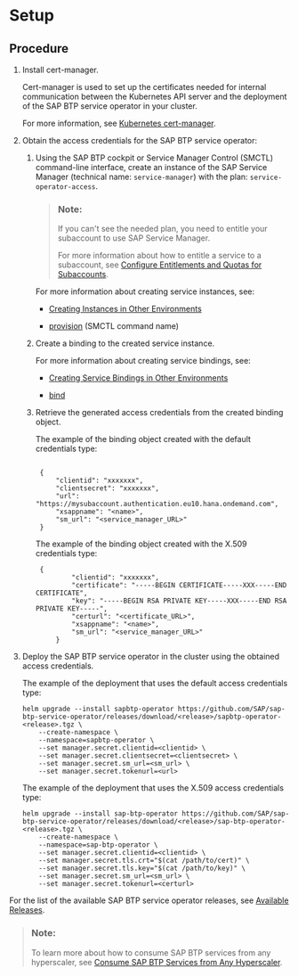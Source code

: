 <!-- loioe977f23be2ed4cd9aa0b32704b37d77e -->

# Setup



<a name="loioe977f23be2ed4cd9aa0b32704b37d77e__section_by4_z5p_r4b"/>

## Procedure

1.  Install cert-manager.

    Cert-manager is used to set up the certificates needed for internal communication between the Kubernetes API server and the deployment of the SAP BTP service operator in your cluster.

    For more information, see [Kubernetes cert-manager](https://cert-manager.io/docs/installation/kubernetes/).

2.  Obtain the access credentials for the SAP BTP service operator:

    1.  Using the SAP BTP cockpit or Service Manager Control \(SMCTL\) command-line interface, create an instance of the SAP Service Manager \(technical name: `service-manager`\) with the plan: `service-operator-access`.

        > ### Note:  
        > If you can't see the needed plan, you need to entitle your subaccount to use SAP Service Manager.
        > 
        > For more information about how to entitle a service to a subaccount, see [Configure Entitlements and Quotas for Subaccounts](https://help.sap.com/viewer/65de2977205c403bbc107264b8eccf4b/Cloud/en-US/5ba357b4fa1e4de4b9fcc4ae771609da.html).

        For more information about creating service instances, see:

        -   [Creating Instances in Other Environments](../SAP-Service-Manager/creating-instances-in-other-environments-bf71f6a.md)

        -   [provision](../SAP-Service-Manager/provision-b327b66.md) \(SMCTL command name\)


    2.  Create a binding to the created service instance.

        For more information about creating service bindings, see:

        -   [Creating Service Bindings in Other Environments](../SAP-Service-Manager/creating-service-bindings-in-other-environments-55b31ea.md)

        -   [bind](../SAP-Service-Manager/bind-f53ff26.md)


    3.  Retrieve the generated access credentials from the created binding object.

        The example of the binding object created with the default credentials type:

        ```
        
         {
             "clientid": "xxxxxxx",
             "clientsecret": "xxxxxxx",
             "url": "https://mysubaccount.authentication.eu10.hana.ondemand.com",
             "xsappname": "<name>",
             "sm_url": "<service_manager_URL>"
         }
        ```

        The example of the binding object created with the X.509 credentials type:

        ```
         {
                 "clientid": "xxxxxxx",
                 "certificate": "-----BEGIN CERTIFICATE-----XXX-----END CERTIFICATE",
                 "key": "-----BEGIN RSA PRIVATE KEY-----XXX-----END RSA PRIVATE KEY-----",
                 "certurl": "<certificate_URL>",
                 "xsappname": "<name>",
                 "sm_url": "<service_manager_URL>"
             }
        ```


3.  Deploy the SAP BTP service operator in the cluster using the obtained access credentials.

    The example of the deployment that uses the default access credentials type:

    ```
    helm upgrade --install sapbtp-operator https://github.com/SAP/sap-btp-service-operator/releases/download/<release>/sapbtp-operator-<release>.tgz \
        --create-namespace \
        --namespace=sapbtp-operator \
        --set manager.secret.clientid=<clientid> \
        --set manager.secret.clientsecret=<clientsecret> \
        --set manager.secret.sm_url=<sm_url> \
        --set manager.secret.tokenurl=<url>
    ```

    The example of the deployment that uses the X.509 access credentials type:

    ```
    helm upgrade --install sap-btp-operator https://github.com/SAP/sap-btp-service-operator/releases/download/<release>/sap-btp-operator-<release>.tgz \
        --create-namespace \
        --namespace=sap-btp-operator \
        --set manager.secret.clientid=<clientid> \
        --set manager.secret.tls.crt="$(cat /path/to/cert)" \
        --set manager.secret.tls.key="$(cat /path/to/key)" \
        --set manager.secret.sm_url=<sm_url> \
        --set manager.secret.tokenurl=<certurl>
    
    ```




For the list of the available SAP BTP service operator releases, see [Available Releases](https://github.com/SAP/sap-btp-service-operator/releases).

> ### Note:  
> To learn more about how to consume SAP BTP services from any hyperscaler, see [Consume SAP BTP Services from Any Hyperscaler](https://developers.sap.com/tutorials/btp-hyperscaler-extension.html).

